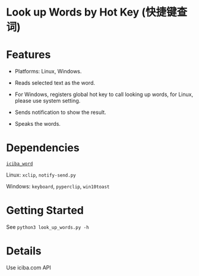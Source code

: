 # Look up Words by Hot Key (快捷键查词)

# Features

- Platforms: Linux, Windows.

- Reads selected text as the word.

- For Windows, registers global hot key to call looking up words, for Linux, please use system setting.

- Sends notification to show the result.

- Speaks the words.

# Dependencies

[`iciba_word`](https://github.com/StephanoGeorge/iciba-API)

Linux: `xclip`, `notify-send.py`

Windows: `keyboard`, `pyperclip`, `win10toast`

# Getting Started

See `python3 look_up_words.py -h`

# Details

Use iciba.com API
